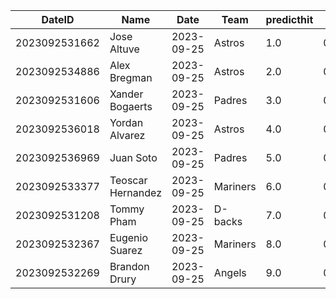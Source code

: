DateID         |  Name               |  Date        |  Team      |  predicthit  |  predicthitproba     |  hitbool  |  Last7DaysAVG  |  Last15DaysAVG  |  Last30DaysAVG
---------------|---------------------|--------------|------------|--------------|----------------------|-----------|----------------|-----------------|---------------
2023092531662  |  Jose Altuve        |  2023-09-25  |  Astros    |  1.0         |  0.6173715597832994  |  False    |  0.32          |  0.302          |  0.308
2023092534886  |  Alex Bregman       |  2023-09-25  |  Astros    |  2.0         |  0.6128285360170035  |  False    |  0.048         |  0.133          |  0.29
2023092531606  |  Xander Bogaerts    |  2023-09-25  |  Padres    |  3.0         |  0.6094608543356378  |  False    |  0.407         |  0.4            |  0.374
2023092536018  |  Yordan Alvarez     |  2023-09-25  |  Astros    |  4.0         |  0.6063164536047375  |  False    |  0.2           |  0.267          |  0.355
2023092536969  |  Juan Soto          |  2023-09-25  |  Padres    |  5.0         |  0.6053196359685005  |  False    |  0.455         |  0.438          |  0.351
2023092533377  |  Teoscar Hernandez  |  2023-09-25  |  Mariners  |  6.0         |  0.6048266445364454  |  False    |  0.292         |  0.212          |  0.292
2023092531208  |  Tommy Pham         |  2023-09-25  |  D-backs   |  7.0         |  0.6044223609124579  |  False    |  0.267         |  0.304          |  0.263
2023092532367  |  Eugenio Suarez     |  2023-09-25  |  Mariners  |  8.0         |  0.6044023520608475  |  False    |  0.32          |  0.235          |  0.21
2023092532269  |  Brandon Drury      |  2023-09-25  |  Angels    |  9.0         |  0.6036269019018685  |  False    |  0.37          |  0.245          |  0.234
